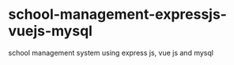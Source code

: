 # school-management-expressjs-vuejs-mysql
school management system using express js, vue js and mysql
